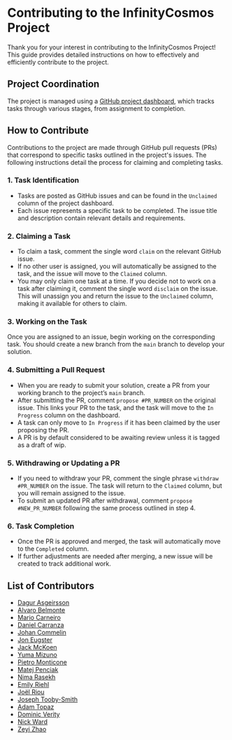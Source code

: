# Contributing to the InfinityCosmos Project

Thank you for your interest in contributing to the InfinityCosmos Project!
This guide provides detailed instructions on how to effectively and efficiently contribute to the project.

## Project Coordination

The project is managed using a [GitHub project dashboard](https://github.com/users/emilyriehl/projects/2),
which tracks tasks through various stages, from assignment to completion.

## How to Contribute

Contributions to the project are made through GitHub pull requests (PRs) that correspond to specific tasks outlined in the project's issues.
The following instructions detail the process for claiming and completing tasks.

### 1. Task Identification

- Tasks are posted as GitHub issues and can be found in the `Unclaimed` column of the project dashboard.
- Each issue represents a specific task to be completed. The issue title and description contain relevant details and requirements.

### 2. Claiming a Task

- To claim a task, comment the single word `claim` on the relevant GitHub issue.
- If no other user is assigned, you will automatically be assigned to the task, and the issue will move to the `Claimed` column.
- You may only claim one task at a time. If you decide not to work on a task after claiming it, comment the single word `disclaim` on the issue. This will unassign you and return the issue to the `Unclaimed` column, making it available for others to claim.

### 3. Working on the Task

Once you are assigned to an issue, begin working on the corresponding task. You should create a new branch from the `main` branch to develop your solution.

### 4. Submitting a Pull Request

- When you are ready to submit your solution, create a PR from your working branch to the project’s `main` branch.
- After submitting the PR, comment `propose #PR_NUMBER` on the original issue. This links your PR to the task, and the task will move to the `In Progress` column on the dashboard.
- A task can only move to `In Progress` if it has been claimed by the user proposing the PR.
- A PR is by default considered to be awaiting review unless it is tagged as a draft of wip.

### 5. Withdrawing or Updating a PR

- If you need to withdraw your PR, comment the single phrase `withdraw #PR_NUMBER` on the issue. The task will return to the `Claimed` column, but you will remain assigned to the issue.
- To submit an updated PR after withdrawal, comment `propose #NEW_PR_NUMBER` following the same process outlined in step 4.

### 6. Task Completion

- Once the PR is approved and merged, the task will automatically move to the `Completed` column.
- If further adjustments are needed after merging, a new issue will be created to track additional work.

## List of Contributors

* [Dagur Asgeirsson](https://github.com/dagurtomas)
* [Alvaro Belmonte](https://github.com/AlvaroRBO)
* [Mario Carneiro](https://github.com/digama0)
* [Daniel Carranza](https://github.com/daniel-carranza)
* [Johan Commelin](https://github.com/jcommelin)
* [Jon Eugster](https://github.com/joneugster)
* [Jack McKoen](https://github.com/mckoen)
* [Yuma Mizuno](https://github.com/yuma-mizuno)
* [Pietro Monticone](https://github.com/pitmonticone)
* [Matej Penciak](https://github.com/mpenciak)
* [Nima Rasekh](https://github.com/nimarasekh)
* [Emily Riehl](https://github.com/emilyriehl)
* [Joël Riou](https://github.com/joelriou)
* [Joseph Tooby-Smith](https://github.com/jstoobysmith)
* [Adam Topaz](https://github.com/adamtopaz)
* [Dominic Verity](https://github.com/dom-verity)
* [Nick Ward](https://github.com/gio256)
* [Zeyi Zhao](https://github.com/Georjez)
